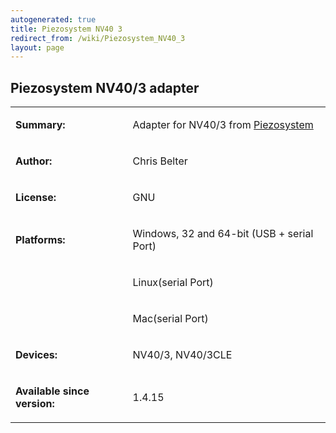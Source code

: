 ```yaml
---
autogenerated: true
title: Piezosystem NV40 3
redirect_from: /wiki/Piezosystem_NV40_3
layout: page
---
```


## Piezosystem NV40/3 adapter

<table>
<tr>
<td markdown="1">

**Summary:**

</td>
<td markdown="1">

Adapter for NV40/3 from
[Piezosystem](http://http://www.piezosystem.com/)

</td>
</tr>
<tr>
<td markdown="1">

**Author:**

</td>
<td markdown="1">

Chris Belter

</td>
</tr>
<tr>
<td markdown="1">

**License:**

</td>
<td markdown="1">

GNU

</td>
</tr>
<tr>
<td markdown="1">

**Platforms:**

</td>
<td markdown="1">

Windows, 32 and 64-bit (USB + serial Port)

</td>
</tr>
<tr>
<td markdown="1">
</td>
<td markdown="1">

Linux(serial Port)

</td>
</tr>
<tr>
<td markdown="1">
</td>
<td markdown="1">

Mac(serial Port)

</td>
</tr>
<tr>
<td markdown="1">

**Devices:**

</td>
<td markdown="1">

NV40/3, NV40/3CLE

</td>
</tr>
<tr>
<td markdown="1">

**Available since version:**

</td>
<td markdown="1">

1.4.15

</td>
</table>

